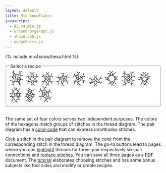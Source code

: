```yaml
---
layout: default
title: Mix Snowflakes
javascript:
  - d3.v4.min.js
  - GroundForge-opt.js
  - showGraph.js
  - nudgePairs.js
---
```


<script>{% include mix4snow/hexa.js %}</script>
{% include mix4snow/hexa.html %}

<fieldset style="background: #FFF"><legend>Select a recipe</legend>
<a href="javascript:recipe('crc,crclctc,ctcrc,rcl,c,c',false)" title="family 123"><img src="weaving-4x4.png" alt="weaving 4x4"></a> &nbsp;
<a href="javascript:recipe('tc,rclcrc,clcrcl,ct',true)" title="family 321"><img src="star.png" alt="star"></a> &nbsp;
<a href="javascript:recipe('tcr,lctc,ctcr,lct',false)" title="family 321"><img src="ring-s.png" alt="ring │"></a> &nbsp;
<a href="javascript:recipe('tcl,lctc,ctcr,rct',false)" title="family 321"><img src="ring-e.png" alt="ring ╱"></a> &nbsp;
<a href="javascript:recipe('tctc,rctc,ctcl,t',true)" title="family 321"><img src="triangle.png" alt="triangle"></a> &nbsp;
<a href="javascript:recipe('tcl,rctc,crl,r',true)" title="family 456123"><img src="diamond.png" alt="diamond"></a> &nbsp;
<a href="javascript:recipe('lc,crclclc,crcrclc,cr',false)" title="family 426153"><img src="open.png" alt="open"></a> &nbsp;
<a href="javascript:recipe('c,ctc,rclc,ctc,rc,rcl,ctc,c',false)" title="family 456123"><img src="dogwood.png" alt="dogwood"></a> &nbsp;
<a href="javascript:recipe('lcr,ctclc,crclc,cr',false)" title="family 531642"><img src="acorn.png" alt="acorn"></a> &nbsp;
<a href="javascript:recipe('lcrc,clcrc,clcrc,clcr',false)" title="family 564312"><img src="flanders.png" alt="ringed flanders"></a> &nbsp;
<a href="javascript:recipe('lc,crc,ctc,lcrcl,ctc,crc,c,r',false)" title="family 623451"><img src="spider-2heads.png" alt="spider with 2 heads"></a> &nbsp;
<a href="javascript:recipe('tctc,rctcl,ctcl,ctct',true)" title="family 651234"><img src="leaning-spider.png" alt="leaning crossed spider"></a> &nbsp;
</fieldset>
<br>

The same set of four colors serves two independent purposes.
The colors of the hexagons match groups of stitches in the thread diagram.
The pair diagram has a [color-code] that can express unorthodox stitches.

Click a stitch in the pair diagram to remove the color from the corresponding stitch in the thread diagram.
The go-to buttons lead to pages where you can [highlight] threads 
for three-pair respectively six-pair connections and [replace stitches].
You can save all three pages as a [PDF] document.
The [tutorial] elaborates choosing stitches and has some bonus subjects like
foot sides and modify or create recipes.

[color-code]: /GroundForge-help/color-rules
[tutorial]: /GroundForge-help/snow-mix
[highlight]: /GroundForge-help/clips/color
[replace stitches]: /GroundForge-help/clips/flip
[PDF]: /GroundForge-help/clips/print-as-pdf

